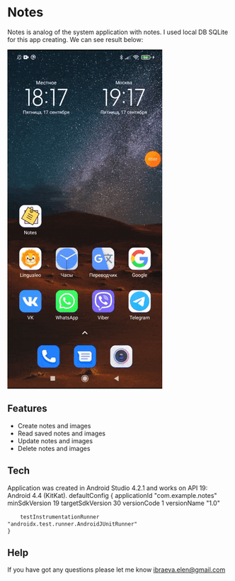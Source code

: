 # Notes

Notes is analog of the system application with notes.
I used local DB SQLite for this app creating.
We can see result below: 

![](https://raw.githubusercontent.com/ElenaIbr/Notes/master/notes_demo.gif)


## Features

- Create notes and images
- Read saved notes and images
- Update notes and images
- Delete notes and images

## Tech

Application was created in Android Studio 4.2.1 and works on API 19: Android 4.4 (KitKat).
defaultConfig {
        applicationId "com.example.notes"
        minSdkVersion 19
        targetSdkVersion 30
        versionCode 1
        versionName "1.0"

        testInstrumentationRunner "androidx.test.runner.AndroidJUnitRunner"
    }

## Help

If you have got any questions please let me know ibraeva.elen@gmail.com




